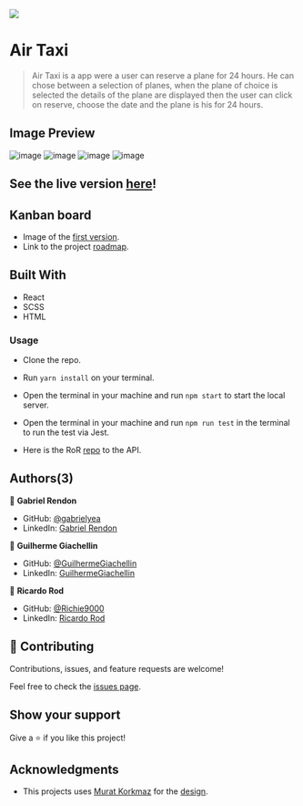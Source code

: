 ![](https://img.shields.io/badge/Microverse-blueviolet)

# Air Taxi

> Air Taxi is a app were a user can reserve a plane for 24 hours. He can chose between a selection of planes, when the plane of choice is selected the details of the plane are displayed then the user can click on reserve, choose the date and the plane is his for 24 hours.

## Image Preview

![image](https://user-images.githubusercontent.com/81584449/147021555-9aa688bb-1934-464e-8ed8-10e40aa6c28e.png)
![image](https://user-images.githubusercontent.com/81584449/147294248-649baa90-086c-4f5b-8649-14070cde631e.png)
![image](https://user-images.githubusercontent.com/81584449/147021873-b0c22b74-94d9-4008-a383-86d555191b13.png)
![image](https://user-images.githubusercontent.com/81584449/147021916-0de9ab6a-acea-4b51-85f2-4ad896cd67ff.png)

## See the live version [here](https://elegant-swanson-8d214d.netlify.app/)!

## Kanban board

- Image of the [first version](https://drive.google.com/file/d/1-7mtAwarsD5WbbemNnF-jjAsNsQwuwm7/view?usp=sharing).
- Link to the project [roadmap](https://github.com/GuilhermeGiachellin/AirTaxi/projects/1).

## Built With

- React
- SCSS
- HTML

### Usage

- Clone the repo.

- Run `yarn install` on your terminal.

- Open the terminal in your machine and run `npm start` to start the local server.

- Open the terminal in your machine and run `npm run test` in the terminal to run the test via Jest.

- Here is the RoR [repo](https://github.com/gabrielyea/air-taxi-api) to the API.

## Authors(3)

👤 **Gabriel Rendon**

- GitHub: [@gabrielyea](https://github.com/gabrielyea)
- LinkedIn: [Gabriel Rendon](https://www.linkedin.com/in/gabriel-rendon-paredes/)

👤 **Guilherme Giachellin**

- GitHub: [@GuilhermeGiachellin](https://github.com/GuilhermeGiachellin)
- LinkedIn: [GuilhermeGiachellin](https://www.linkedin.com/in/guilherme-giachellin-2599771b9/)

👤 **Ricardo Rod**

- GitHub: [@Richie9000](https://github.com/Richie9000)
- LinkedIn: [Ricardo Rod](https://www.linkedin.com/in/ricardorodr/)

## 🤝 Contributing

Contributions, issues, and feature requests are welcome!

Feel free to check the [issues page](https://github.com/GuilhermeGiachellin/AirTaxi/issues).


## Show your support

Give a ⭐️ if you like this project!


## Acknowledgments

- This projects uses [Murat Korkmaz](https://www.behance.net/muratk) for the [design](https://www.behance.net/gallery/26425031/Vespa-Responsive-Redesign).

